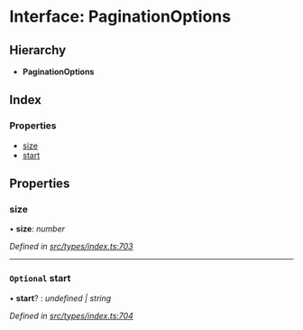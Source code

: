 # Interface: PaginationOptions

## Hierarchy

* **PaginationOptions**

## Index

### Properties

* [size](paginationoptions.md#size)
* [start](paginationoptions.md#optional-start)

## Properties

###  size

• **size**: *number*

*Defined in [src/types/index.ts:703](https://github.com/PolymathNetwork/polymesh-sdk/blob/cfab557b/src/types/index.ts#L703)*

___

### `Optional` start

• **start**? : *undefined | string*

*Defined in [src/types/index.ts:704](https://github.com/PolymathNetwork/polymesh-sdk/blob/cfab557b/src/types/index.ts#L704)*
